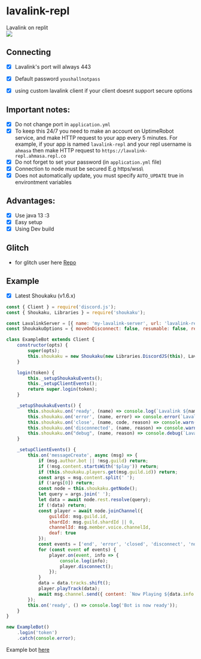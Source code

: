# lavalink-repl
Lavalink on replit
<br>
<a href="https://replit.com/github/kagchi/lavalink-repl"><img src="https://img.shields.io/badge/REPL-FORK-green"></a>
## Connecting
- [x] Lavalink's port will always 443 
- [x] Default password `youshallnotpass`
- [x] using custom lavalink client if your client doesnt support secure options


## Important notes:
- [x] Do not change port in `application.yml`
- [x] To keep this 24/7 you need to make an account on UptimeRobot service, and make HTTP request to your app every 5 minutes. For example, if your app is named `lavalink-repl` and your repl username is `ahmasa` then make HTTP request to `https://lavalink-repl.ahmasa.repl.co`
- [x] Do not forget to set your password (in `application.yml` file)
- [x] Connection to node must be secured E.g https/wss\
- [x] Does not automatically update, you must specify `AUTO_UPDATE` true in environtment variables 
## Advantages:
- [x] Use java 13 :3
- [x] Easy setup
- [x] Using Dev build
## Glitch
- for glitch user here [Repo](https://github.com/KagChi/lavalink-glitch)

## Example
- [x] Latest Shoukaku (v1.6.x)
```js
const { Client } = require('discord.js');
const { Shoukaku, Libraries } = require('shoukaku');

const LavalinkServer = [{ name: 'my-lavalink-server', url: 'lavalink-repl.ahmasa.repl.co:443', auth: 'youshallnotpass', secure: true }];
const ShoukakuOptions = { moveOnDisconnect: false, resumable: false, resumableTimeout: 30, reconnectTries: 2, restTimeout: 10000 };

class ExampleBot extends Client {
    constructor(opts) {
        super(opts);
        this.shoukaku = new Shoukaku(new Libraries.DiscordJS(this), LavalinkServer, ShoukakuOptions);
    }

    login(token) {
        this._setupShoukakuEvents();
        this._setupClientEvents();
        return super.login(token);
    }

    _setupShoukakuEvents() {
        this.shoukaku.on('ready', (name) => console.log(`Lavalink ${name}: Ready!`));
        this.shoukaku.on('error', (name, error) => console.error(`Lavalink ${name}: Error Caught,`, error));
        this.shoukaku.on('close', (name, code, reason) => console.warn(`Lavalink ${name}: Closed, Code ${code}, Reason ${reason || 'No reason'}`));
        this.shoukaku.on('disconnected', (name, reason) => console.warn(`Lavalink ${name}: Disconnected, Reason ${reason || 'No reason'}`));
        this.shoukaku.on("debug", (name, reason) => console.debug(`Lavalink node ${name}`, reason || "No reason"));
    }

    _setupClientEvents() {
        this.on('messageCreate', async (msg) => {
            if (msg.author.bot || !msg.guild) return;
            if (!msg.content.startsWith('$play')) return;
            if (this.shoukaku.players.get(msg.guild.id)) return;
            const args = msg.content.split(' ');
            if (!args[0]) return;
            const node = this.shoukaku.getNode();
            let query = args.join(' ');
            let data = await node.rest.resolve(query);
            if (!data) return;
            const player = await node.joinChannel({
                guildId: msg.guild.id,
                shardId: msg.guild.shardId || 0,
                channelId: msg.member.voice.channelId,
                deaf: true
            });
            const events = ['end', 'error', 'closed', 'disconnect', 'nodeDisconnect'];
            for (const event of events) {
                player.on(event, info => {
                    console.log(info);
                    player.disconnect();
                });
            }
            data = data.tracks.shift();
            player.playTrack(data); 
            await msg.channel.send({ content: `Now Playing ${data.info.title}`});
        });
        this.on('ready', () => console.log('Bot is now ready'));
    }
}

new ExampleBot()
    .login('token')
    .catch(console.error);
```
Example bot [here](https://github.com/KagChi/noteblock)
